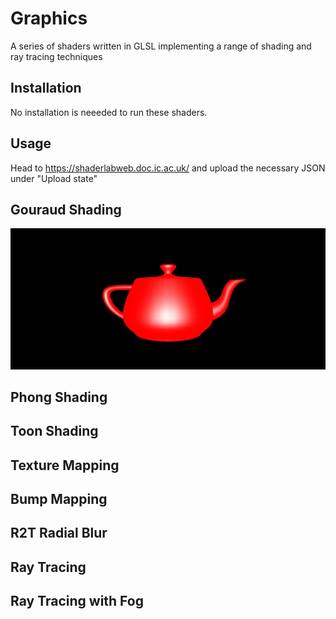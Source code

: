 # Graphics

A series of shaders written in GLSL implementing a range of shading and ray tracing techniques

## Installation

No installation is neeeded to run these shaders.

## Usage

Head to https://shaderlabweb.doc.ic.ac.uk/ and upload the necessary JSON under "Upload state"

## Gouraud Shading
![Alt text](/Illumination/Gouraud/gouraud_screenshot.jpg?raw=true)
## Phong Shading

## Toon Shading

## Texture Mapping

## Bump Mapping

## R2T Radial Blur

## Ray Tracing

## Ray Tracing with Fog
